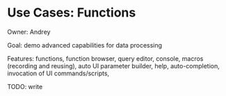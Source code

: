 <!-- TITLE: Use Cases: Functions -->
<!-- SUBTITLE: -->

# Use Cases: Functions

Owner: Andrey

Goal: demo advanced capabilities for data processing

Features: functions, function browser, query editor, console, macros (recording and reusing), 
auto UI parameter builder, help, auto-completion, invocation of UI commands/scripts, 

TODO: write


